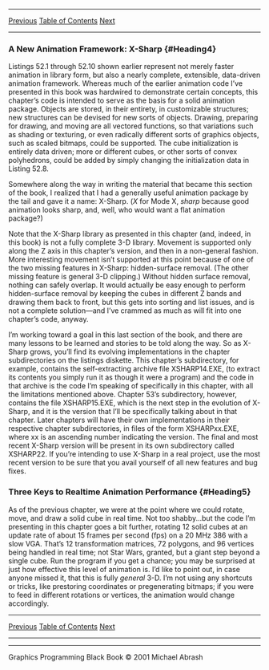   ------------------------ --------------------------------- --------------------
  [Previous](52-06.html)   [Table of Contents](index.html)   [Next](52-08.html)
  ------------------------ --------------------------------- --------------------

### A New Animation Framework: X-Sharp {#Heading4}

Listings 52.1 through 52.10 shown earlier represent not merely faster
animation in library form, but also a nearly complete, extensible,
data-driven animation framework. Whereas much of the earlier animation
code I’ve presented in this book was hardwired to demonstrate certain
concepts, this chapter’s code is intended to serve as the basis for a
solid animation package. Objects are stored, in their entirety, in
customizable structures; new structures can be devised for new sorts of
objects. Drawing, preparing for drawing, and moving are all vectored
functions, so that variations such as shading or texturing, or even
radically different sorts of graphics objects, such as scaled bitmaps,
could be supported. The cube initialization is entirely data driven;
more or different cubes, or other sorts of convex polyhedrons, could be
added by simply changing the initialization data in Listing 52.8.

Somewhere along the way in writing the material that became this section
of the book, I realized that I had a generally useful animation package
by the tail and gave it a name: X-Sharp. (*X* for Mode X, *sharp*
because good animation looks sharp, and, well, who would want a flat
animation package?)

Note that the X-Sharp library as presented in this chapter (and, indeed,
in this book) is not a fully complete 3-D library. Movement is supported
only along the Z axis in this chapter’s version, and then in a
non-general fashion. More interesting movement isn’t supported at this
point because of one of the two missing features in X-Sharp:
hidden-surface removal. (The other missing feature is general 3-D
clipping.) Without hidden surface removal, nothing can safely overlap.
It would actually be easy enough to perform hidden-surface removal by
keeping the cubes in different Z bands and drawing them back to front,
but this gets into sorting and list issues, and is not a complete
solution—and I’ve crammed as much as will fit into one chapter’s code,
anyway.

I’m working toward a goal in this last section of the book, and there
are many lessons to be learned and stories to be told along the way. So
as X-Sharp grows, you’ll find its evolving implementations in the
chapter subdirectories on the listings diskette. This chapter’s
subdirectory, for example, contains the self-extracting archive file
XSHARP14.EXE, (to extract its contents you simply run it as though it
were a program) and the code in that archive is the code I’m speaking of
specifically in this chapter, with all the limitations mentioned above.
Chapter 53’s subdirectory, however, contains the file XSHARP15.EXE,
which is the next step in the evolution of X-Sharp, and it is the
version that I’ll be specifically talking about in that chapter. Later
chapters will have their own implementations in their respective chapter
subdirectories, in files of the form XSHARPxx.EXE, where xx is an
ascending number indicating the version. The final and most recent
X-Sharp version will be present in its own subdirectory called XSHARP22.
If you’re intending to use X-Sharp in a real project, use the most
recent version to be sure that you avail yourself of all new features
and bug fixes.

### Three Keys to Realtime Animation Performance {#Heading5}

As of the previous chapter, we were at the point where we could rotate,
move, and draw a solid cube in real time. Not too shabby...but the code
I’m presenting in this chapter goes a bit further, rotating 12 solid
cubes at an update rate of about 15 frames per second (fps) on a 20 MHz
386 with a slow VGA. That’s 12 transformation matrices, 72 polygons, and
96 vertices being handled in real time; not Star Wars, granted, but a
giant step beyond a single cube. Run the program if you get a chance;
you may be surprised at just how effective this level of animation is.
I’d like to point out, in case anyone missed it, that this is fully
*general* 3-D. I’m not using any shortcuts or tricks, like prestoring
coordinates or pregenerating bitmaps; if you were to feed in different
rotations or vertices, the animation would change accordingly.

  ------------------------ --------------------------------- --------------------
  [Previous](52-06.html)   [Table of Contents](index.html)   [Next](52-08.html)
  ------------------------ --------------------------------- --------------------

* * * * *

Graphics Programming Black Book © 2001 Michael Abrash
